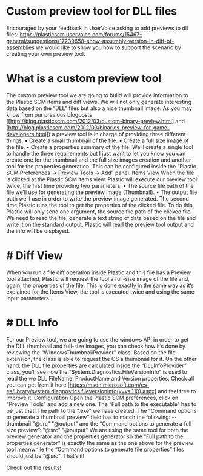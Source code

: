 # Custom preview tool for DLL files

Encouraged by your feedback in UserVoice asking to add previews to dll files: https://plasticscm.uservoice.com/forums/15467-general/suggestions/17239658-show-assembly-version-in-diff-of-assemblies we would like to show you how to support the scenario by creating your own preview tool.
 
# What is a custom preview tool
The custom preview tool we are going to build will provide information to the Plastic SCM items and diff views. We will not only generate interesting data based on the “DLL” files but also a nice thumbnail image. As you may know from our previous blogposts ([http://blog.plasticscm.com/2012/03/custom-binary-preview.html] and [http://blog.plasticscm.com/2012/03/binaries-preview-for-game-developers.html]) a preview tool is in charge of providing three different things:
•	Create a small thumbnail of the file.
•	Create a full size image of the file.
•	Create a properties summary of the file.
We’ll create a single tool to handle the three requirements but I just want to let you know you can create one for the thumbnail and the full size images creation and another tool for the properties generation. This can be configured inside the “Plastic SCM Preferences -> Preview Tools -> Add” panel.
Items View
When the file is clicked at the Plastic SCM items view, Plastic will execute our preview tool twice, the first time providing two parameters:
•	The source file path of the file we’ll use for generating the preview image (Thumbnail).
•	The output file path we’ll use in order to write the preview image generated.
The second time Plastic runs the tool to get the properties of the clicked file. To do this, Plastic will only send one argument, the source file path of the clicked file. We need to read the file, generate a text string of data based on the file and write it on the standard output, Plastic will read the preview tool output and the info will be displayed.
# # Diff View
When you run a file diff operation inside Plastic and this file has a Preview tool attached, Plastic will request the tool a full-size image of the file and, again, the properties of the file. This is done exactly in the same way as it’s explained for the Items View, the tool is executed twice and using the same input parameters.
# # DLL Info
For our Preview tool, we are going to use the windows API in order to get the DLL thumbnail and full-size images, you can check how it’s done by reviewing the “WindowsThumbnailProvider” class. Based on the file extension, the class is able to request the OS a thumbnail for it.
On the other hand, the DLL file properties are calculated inside the “DLLInfoProvider” class, you’ll see how the “System.Diagnostics.FileVersionInfo” is used to read the we DLL FileName, ProductName and Version properties. Check all you can get from it here [https://msdn.microsoft.com/es-es/library/system.diagnostics.fileversioninfo(v=vs.110).aspx] and feel free to improve it.
Configuration
Open the Plastic SCM preferences, click on “Preview Tools” and add a new one. The “Full path to the executable” has to be just that! The path to the “.exe” we have created. The “Command options to generate a thumbnail preview” field has to match the following: --thumbnail "@src" "@output" and the “Command options to generate a full size preview”: "@src" "@output"
We are using the same tool for both the preview generator and the properties generator so the “Full path to the properties generator” is exactly the same as the one above for the preview tool meanwhile the “Command options to generate file properties” files should just be "@src". That’s it!

Check out the results!
